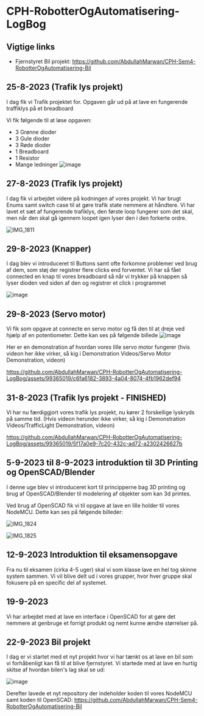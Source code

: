 # CPH-RobotterOgAutomatisering-LogBog

## Vigtige links

- Fjernstyret Bil projekt: https://github.com/AbdullahMarwan/CPH-Sem4-RobotterOgAutomatisering-Bil


## 25-8-2023 (Trafik lys projekt)
I dag fik vi Trafik projektet for. Opgaven går ud på at lave en fungerende traffiklys på et breadboard

Vi fik følgende til at løse opgaven:
- 3 Grønne dioder
- 3 Gule dioder
- 3 Røde dioder
- 1 Breadboard
- 1 Resistor
- Mange ledninger
![image](https://github.com/AbdullahMarwan/CPH-RobotterOgAutomatisering-LogBog/assets/99365019/f5bd499c-5455-4d92-836b-7a5044486702)

## 27-8-2023 (Trafik lys projekt)
I dag fik vi arbejdet videre på kodningen af vores projekt. Vi har brugt Enums samt switch case til at gøre trafik state nemmere at håndtere.
Vi har lavet et sæt af fungerende trafiklys, den første loop fungerer som det skal, men når den skal gå igennem loopet igen lyser den i den forkerte ordre.

![IMG_1811](https://github.com/AbdullahMarwan/CPH-RobotterOgAutomatisering-LogBog/assets/99365019/4fcc5f9a-725f-43d1-9cfc-54020c1c9d5c)

## 29-8-2023 (Knapper)
I dag blev vi introduceret til Buttons samt ofte forkomne problemer ved brug af dem, som støj der registrer flere clicks end forventet. Vi har så fået connected en knap til vores breadboard så når vi trykker på knappen så lyser dioden ved siden af den og registrer et click i programmet

![image](https://github.com/AbdullahMarwan/CPH-RobotterOgAutomatisering-LogBog/assets/99365019/8a77f112-461a-4e1a-b20d-dbf181cfa474)

## 29-8-2023 (Servo motor)
Vi fik som opgave at connecte en servo motor og få den til at dreje ved hjælp af en potentiometer. Dette kan ses på følgende billede
![image](https://github.com/AbdullahMarwan/CPH-RobotterOgAutomatisering-LogBog/assets/99365019/6272f3a9-1a37-4306-93b4-6fb1d79980b9)

Her er en demonstration af hvordan vores lille servo motor fungerer (hvis videon her ikke virker, så kig i Demonstration Videos/Servo Motor Demonstration, videon)

https://github.com/AbdullahMarwan/CPH-RobotterOgAutomatisering-LogBog/assets/99365019/c6fa6182-3893-4a04-8074-4fb1962def94

## 31-8-2023 (Trafik lys projekt - FINISHED)
Vi har nu færdiggjort vores trafik lys projekt, nu kører 2 forskellige lyskryds på samme tid. (Hvis videon herunder ikke virker, så kig i Demonstration Videos/TrafficLight Demonstration, videon)

https://github.com/AbdullahMarwan/CPH-RobotterOgAutomatisering-LogBog/assets/99365019/5f17a0e9-7c20-432c-ad72-a2302426627b

## 5-9-2023 til 8-9-2023 introduktion til 3D Printing og OpenSCAD/Blender 
I denne uge blev vi introduceret kort til principperne bag 3D printing og brug af OpenSCAD/Blender til modelering af objekter som kan 3d printes.

Ved brug af OpenSCAD fik vi til opgave at lave en lille holder til vores NodeMCU. Dette kan ses på følgende billeder:

![IMG_1824](https://github.com/AbdullahMarwan/CPH-RobotterOgAutomatisering-LogBog/assets/99365019/6b5e101f-1946-45d0-9314-e68d4d7c6053)

![IMG_1825](https://github.com/AbdullahMarwan/CPH-RobotterOgAutomatisering-LogBog/assets/99365019/0ead7ef5-2cf8-49ac-a1bc-1bea92d6a363)

## 12-9-2023 Introduktion til eksamensopgave
Fra nu til eksamen (cirka 4-5 uger) skal vi som klasse lave en hel tog skinne system sammen. Vi vil blive delt ud i vores grupper, hvor hver gruppe skal fokusere på en specific del af systemet.

## 19-9-2023 
Vi har arbejdet med at lave en interface i OpenSCAD for at gøre det nemmere at genbruge et forrigt produkt og nemt kunne ændre størrelser på.

## 22-9-2023 Bil projekt
I dag er vi startet med et nyt projekt hvor vi har tænkt os at lave en bil som vi forhåbenligt kan få til at blive fjernstyret.
Vi startede med at lave en hurtig skitse af hvordan bilen's lag skal se ud:

![image](https://github.com/AbdullahMarwan/CPH-RobotterOgAutomatisering-LogBog/assets/99365019/a318266c-124b-441e-af3f-fac806f4c655)

Derefter lavede et nyt repository der indeholder koden til vores NodeMCU samt koden til OpenSCAD: https://github.com/AbdullahMarwan/CPH-Sem4-RobotterOgAutomatisering-Bil



